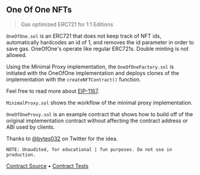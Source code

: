 ## One Of One NFTs

> Gas optimized ERC721 for 1:1 Editions

`OneOfOne.sol` is an ERC721 that does not keep track of NFT ids, automatically hardcodes an id of 1, and removes the id parameter in order to save gas. OneOfOne's operate like regular ERC721s. Double minting is not allowed.

Using the Minimal Proxy implementation, the `OneOfOneFactory.sol` is initiated with the OneOfOne implementation and deploys clones of the implementation with the `createNFTContract()` function.

Feel free to read more about [EIP-1167](https://eips.ethereum.org/EIPS/eip-1167).

`MinimalProxy.sol` shows the workflow of the minimal proxy implementation.

`OneOfOneProxy.sol` is an example contract that shows how to build off of the original implementation contract without affecting the contract address or ABI used by clients.

Thanks to [@bytes032](https://twitter.com/bytes032/status/1626253169960394754?s=20) on Twitter for the idea.

    NOTE: Unaudited, for educational | fun purposes. Do not use in production.

[Contract Source](src/proxy) • [Contract Tests](test)
